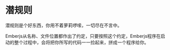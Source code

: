 # 潜规则

潜规则是个好东西，你用不着萝莉啰嗦，一切尽在不言中。

Emberjs从名称、文件位置都作出了约定，只要按照这个约定，Emberjs程序在启动的整个过程中，会将把你所写的代码一一捡起来，拼成一个程序给你。
